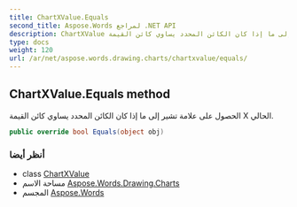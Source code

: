 ```yaml
---
title: ChartXValue.Equals
second_title: Aspose.Words لمراجع .NET API
description: ChartXValue طريقة. الحصول على علامة تشير إلى ما إذا كان الكائن المحدد يساوي كائن القيمة X الحالي.
type: docs
weight: 120
url: /ar/net/aspose.words.drawing.charts/chartxvalue/equals/
---
```

## ChartXValue.Equals method

الحصول على علامة تشير إلى ما إذا كان الكائن المحدد يساوي كائن القيمة X الحالي.

```csharp
public override bool Equals(object obj)
```

### أنظر أيضا

* class [ChartXValue](../)
* مساحة الاسم [Aspose.Words.Drawing.Charts](../../chartxvalue/)
* المجسم [Aspose.Words](../../../)


